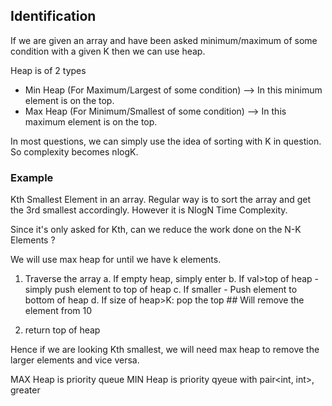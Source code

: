 ## Identification

If we are given an array and have been asked minimum/maximum of some condition with a given K then we can use heap.

Heap is of 2 types
- Min Heap (For Maximum/Largest of some condition) --> In this minimum element is on the top.
- Max Heap (For Minimum/Smallest of some condition) --> In this maximum element is on the top.

In most questions, we can simply use the idea of sorting with K in question. So complexity becomes nlogK.

### Example
Kth Smallest Element in an array. Regular way is to sort the array and get the 3rd smallest accordingly. However it is NlogN Time Complexity.

Since it's only asked for Kth, can we reduce the work done on the N-K Elements ?

We will use max heap for until we have k elements. 

1. Traverse the array
    a. If empty heap, simply enter
    b. If val>top of heap - simply push element to top of heap
    c. If smaller - Push element to bottom of heap
    d. If size of heap>K:
        pop the top
        ## Will remove the element from 10

2. return top of heap

Hence if we are looking Kth smallest, we will need max heap to remove the larger elements and vice versa.

MAX Heap is priority queue
MIN Heap is priority qyeue with pair<int, int>, greater

